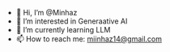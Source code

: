 - 👋 Hi, I’m @Minhaz
- 👀 I’m interested in Generaative AI
- 🌱 I’m currently learning LLM
- 📫 How to reach me: miinhaz14@gmail.com

<!---
Miinhaz/Miinhaz is a ✨ special ✨ repository because its `README.md` (this file) appears on your GitHub profile.
You can click the Preview link to take a look at your changes.
--->
